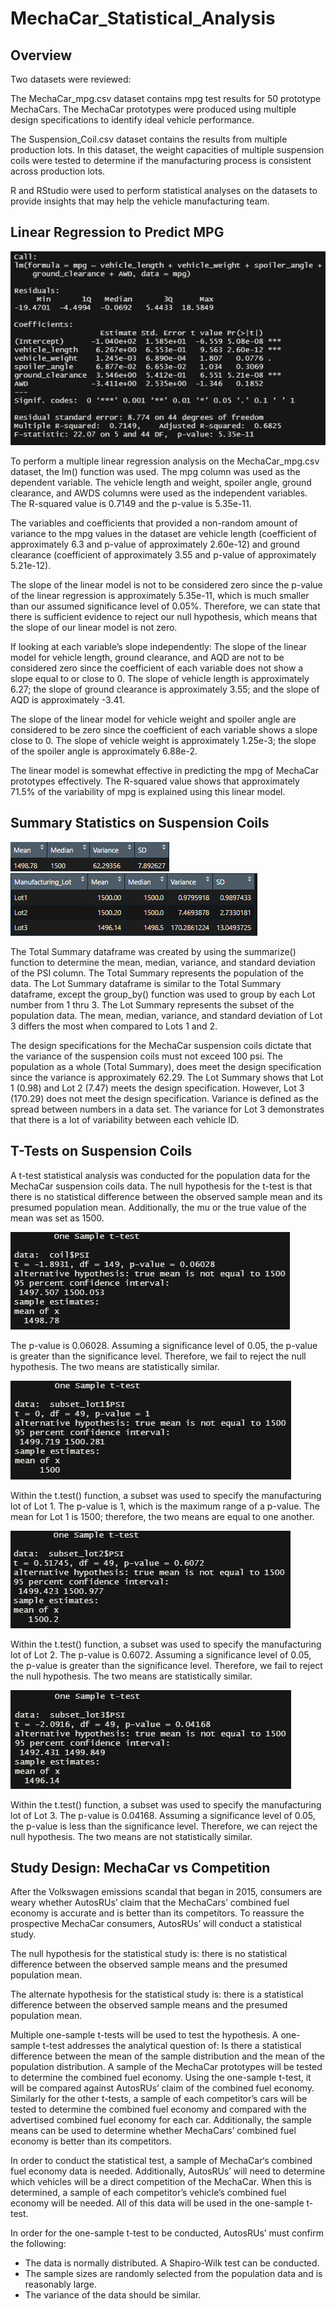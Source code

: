 # MechaCar_Statistical_Analysis

## Overview
Two datasets were reviewed: 

The MechaCar_mpg.csv dataset contains mpg test results for 50 prototype MechaCars. The MechaCar prototypes were produced using multiple design specifications to identify ideal vehicle performance.

The Suspension_Coil.csv dataset contains the results from multiple production lots. In this dataset, the weight capacities of multiple suspension coils were tested to determine if the manufacturing process is consistent across production lots.

R and RStudio were used to perform statistical analyses on the datasets to provide insights that may help the vehicle manufacturing team.

## Linear Regression to Predict MPG
![Multiple Linear Regression](Images/Multiple_Linear_Regression.png)

To perform a multiple linear regression analysis on the MechaCar_mpg.csv dataset, the lm() function was used. The mpg column was used as the dependent variable. The vehicle length and weight, spoiler angle, ground clearance, and AWDS columns were used as the independent variables. The R-squared value is 0.7149 and the p-value is 5.35e-11.

The variables and coefficients that provided a non-random amount of variance to the mpg values in the dataset are vehicle length (coefficient of approximately 6.3 and p-value of approximately 2.60e-12) and ground clearance (coefficient of approximately 3.55 and p-value of approximately 5.21e-12). 

The slope of the linear model is not to be considered zero since the p-value of the linear regression is approximately 5.35e-11, which is much smaller than our assumed significance level of 0.05%. Therefore, we can state that there is sufficient evidence to reject our null hypothesis, which means that the slope of our linear model is not zero.

If looking at each variable’s slope independently:
The slope of the linear model for vehicle length, ground clearance, and AQD are not to be considered zero since the coefficient of each variable does not show a slope equal to or close to 0. The slope of vehicle length is approximately 6.27; the slope of ground clearance is approximately 3.55; and the slope of AQD is approximately -3.41.

The slope of the linear model for vehicle weight and spoiler angle are considered to be zero since the coefficient of each variable shows a slope close to 0. The slope of vehicle weight is approximately 1.25e-3; the slope of the spoiler angle is approximately 6.88e-2. 

The linear model is somewhat effective in predicting the mpg of MechaCar prototypes effectively. The R-squared value shows that approximately 71.5% of the variability of mpg is explained using this linear model. 

## Summary Statistics on Suspension Coils
![Total Summary](Images/Total_Summary.png)
![Lot Summary](Images/Lot_Summary.png)

The Total Summary dataframe was created by using the summarize() function to determine the mean, median, variance, and standard deviation of the PSI column. The Total Summary represents the population of the data. The Lot Summary dataframe is similar to the Total Summary dataframe, except the group_by() function was used to group by each Lot number from 1 thru 3. The Lot Summary represents the subset of the population data. The mean, median, variance, and standard deviation of Lot 3 differs the most when compared to Lots 1 and 2.

The design specifications for the MechaCar suspension coils dictate that the variance of the suspension coils must not exceed 100 psi. The population as a whole (Total Summary), does meet the design specification since the variance is approximately 62.29. The Lot Summary shows that Lot 1 (0.98) and Lot 2 (7.47) meets the design specification. However, Lot 3 (170.29) does not meet the design specification. Variance is defined as the spread between numbers in a data set. The variance for Lot 3 demonstrates that there is a lot of variability between each vehicle ID. 

## T-Tests on Suspension Coils

A t-test statistical analysis was conducted for the population data for the MechaCar suspension coils data. The null hypothesis for the t-test is that there is no statistical difference between the observed sample mean and its presumed population mean. Additionally, the mu or the true value of the mean was set as 1500.

![T-Test Population](Images/t-test1.png)

The p-value is 0.06028. Assuming a significance level of 0.05, the p-value is greater than the significance level. Therefore, we fail to reject the null hypothesis. The two means are statistically similar. 

![T-Test Lot 1](Images/t-test2.png)

Within the t.test() function, a subset was used to specify the manufacturing lot of Lot 1. The p-value is 1, which is the maximum range of a p-value. The mean for Lot 1 is 1500; therefore, the two means are equal to one another. 

![T-Test Lot 2](Images/t-test3.png)

Within the t.test() function, a subset was used to specify the manufacturing lot of Lot 2. The p-value is 0.6072. Assuming a significance level of 0.05, the p-value is greater than the significance level. Therefore, we fail to reject the null hypothesis. The two means are statistically similar. 

![T-Test Lot 3](Images/t-test4.png)

Within the t.test() function, a subset was used to specify the manufacturing lot of Lot 3. The p-value is 0.04168. Assuming a significance level of 0.05, the p-value is less than the significance level. Therefore, we can reject the null hypothesis. The two means are not statistically similar.

## Study Design: MechaCar vs Competition

After the Volkswagen emissions scandal that began in 2015, consumers are weary whether AutosRUs’ claim that the MechaCars’ combined fuel economy is accurate and is better than its competitors. To reassure the prospective MechaCar consumers, AutosRUs’ will conduct a statistical study.

The null hypothesis for the statistical study is: there is no statistical difference between the observed sample means and the presumed population mean. 

The alternate hypothesis for the statistical study is: there is a statistical difference between the observed sample means and the presumed population mean.

Multiple one-sample t-tests will be used to test the hypothesis. A one-sample t-test addresses the analytical question of: Is there a statistical difference between the mean of the sample distribution and the mean of the population distribution. A sample of the MechaCar prototypes will be tested to determine the combined fuel economy. Using the one-sample t-test, it will be compared against AutosRUs’ claim of the combined fuel economy. Similarly for the other t-tests, a sample of each competitor’s cars will be tested to determine the combined fuel economy and compared with the advertised combined fuel economy for each car. Additionally, the sample means can be used to determine whether MechaCars’ combined fuel economy is better than its competitors.

In order to conduct the statistical test, a sample of MechaCar‘s combined fuel economy data is needed. Additionally, AutosRUs’ will need to determine which vehicles will be a direct competition of the MechaCar. When this is determined, a sample of each competitor’s vehicle’s combined fuel economy will be needed. All of this data will be used in the one-sample t-test. 

In order for the one-sample t-test to be conducted, AutosRUs’ must confirm the following:
- The data is normally distributed. A Shapiro-Wilk test can be conducted.
- The sample sizes are randomly selected from the population data and is reasonably large.
- The variance of the data should be similar. 






